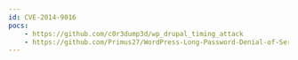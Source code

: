 ```yaml
---
id: CVE-2014-9016
pocs:
    - https://github.com/c0r3dump3d/wp_drupal_timing_attack
    - https://github.com/Primus27/WordPress-Long-Password-Denial-of-Service
---
```

